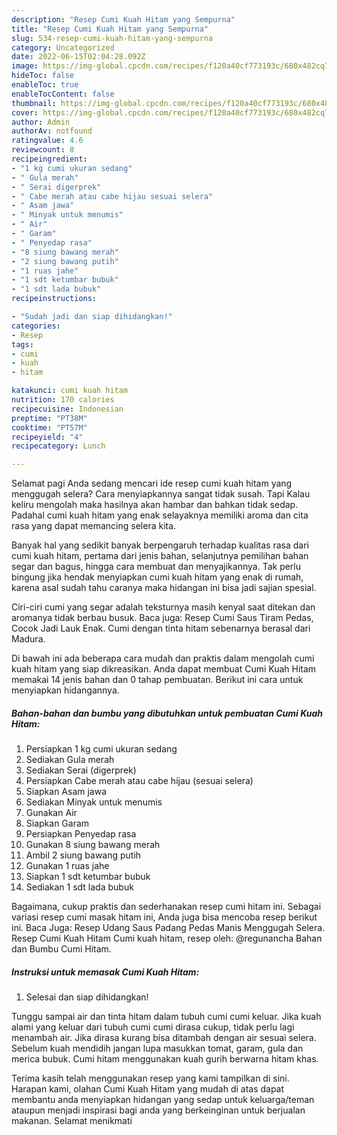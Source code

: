 ```yaml
---
description: "Resep Cumi Kuah Hitam yang Sempurna"
title: "Resep Cumi Kuah Hitam yang Sempurna"
slug: 534-resep-cumi-kuah-hitam-yang-sempurna
category: Uncategorized
date: 2022-06-15T02:04:28.092Z
image: https://img-global.cpcdn.com/recipes/f120a40cf773193c/680x482cq70/cumi-kuah-hitam-foto-resep-utama.jpg
hideToc: false
enableToc: true
enableTocContent: false
thumbnail: https://img-global.cpcdn.com/recipes/f120a40cf773193c/680x482cq70/cumi-kuah-hitam-foto-resep-utama.jpg
cover: https://img-global.cpcdn.com/recipes/f120a40cf773193c/680x482cq70/cumi-kuah-hitam-foto-resep-utama.jpg
author: Admin
authorAv: notfound
ratingvalue: 4.6
reviewcount: 8
recipeingredient:
- "1 kg cumi ukuran sedang"
- " Gula merah"
- " Serai digerprek"
- " Cabe merah atau cabe hijau sesuai selera"
- " Asam jawa"
- " Minyak untuk menumis"
- " Air"
- " Garam"
- " Penyedap rasa"
- "8 siung bawang merah"
- "2 siung bawang putih"
- "1 ruas jahe"
- "1 sdt ketumbar bubuk"
- "1 sdt lada bubuk"
recipeinstructions:

- "Sudah jadi dan siap dihidangkan!"
categories:
- Resep
tags:
- cumi
- kuah
- hitam

katakunci: cumi kuah hitam 
nutrition: 170 calories
recipecuisine: Indonesian
preptime: "PT38M"
cooktime: "PT57M"
recipeyield: "4"
recipecategory: Lunch

---
```



Selamat pagi Anda sedang mencari ide resep cumi kuah hitam yang menggugah selera? Cara menyiapkannya sangat tidak susah. Tapi Kalau keliru mengolah maka hasilnya akan hambar dan bahkan tidak sedap. Padahal cumi kuah hitam yang enak selayaknya memiliki aroma dan cita rasa yang dapat memancing selera kita.


Banyak hal yang sedikit banyak berpengaruh terhadap kualitas rasa dari cumi kuah hitam, pertama dari jenis bahan, selanjutnya pemilihan bahan segar dan bagus, hingga cara membuat dan menyajikannya. Tak perlu bingung jika hendak menyiapkan cumi kuah hitam yang enak di rumah, karena asal sudah tahu caranya maka hidangan ini bisa jadi sajian spesial.

Ciri-ciri cumi yang segar adalah teksturnya masih kenyal saat ditekan dan aromanya tidak berbau busuk. Baca juga: Resep Cumi Saus Tiram Pedas, Cocok Jadi Lauk Enak. Cumi dengan tinta hitam sebenarnya berasal dari Madura.


Di bawah ini ada beberapa cara mudah dan praktis dalam mengolah cumi kuah hitam yang siap dikreasikan. Anda dapat membuat Cumi Kuah Hitam memakai 14 jenis bahan dan 0 tahap pembuatan. Berikut ini cara untuk menyiapkan hidangannya.

<!--inarticleads1-->

##### Bahan-bahan dan bumbu yang dibutuhkan untuk pembuatan Cumi Kuah Hitam:

1. Persiapkan 1 kg cumi ukuran sedang
1. Sediakan  Gula merah
1. Sediakan  Serai (digerprek)
1. Persiapkan  Cabe merah atau cabe hijau (sesuai selera)
1. Siapkan  Asam jawa
1. Sediakan  Minyak untuk menumis
1. Gunakan  Air
1. Siapkan  Garam
1. Persiapkan  Penyedap rasa
1. Gunakan 8 siung bawang merah
1. Ambil 2 siung bawang putih
1. Gunakan 1 ruas jahe
1. Siapkan 1 sdt ketumbar bubuk
1. Sediakan 1 sdt lada bubuk


Bagaimana, cukup praktis dan sederhanakan resep cumi hitam ini. Sebagai variasi resep cumi masak hitam ini, Anda juga bisa mencoba resep berikut ini. Baca Juga: Resep Udang Saus Padang Pedas Manis Menggugah Selera. Resep Cumi Kuah Hitam Cumi kuah hitam, resep oleh: @regunancha Bahan dan Bumbu Cumi Hitam. 

<!--inarticleads2-->

##### Instruksi untuk memasak Cumi Kuah Hitam:


1. Selesai dan siap dihidangkan!

Tunggu sampai air dan tinta hitam dalam tubuh cumi cumi keluar. Jika kuah alami yang keluar dari tubuh cumi cumi dirasa cukup, tidak perlu lagi menambah air. Jika dirasa kurang bisa ditambah dengan air sesuai selera. Sebelum kuah mendidih jangan lupa masukkan tomat, garam, gula dan merica bubuk. Cumi hitam menggunakan kuah gurih berwarna hitam khas. 

Terima kasih telah menggunakan resep yang kami tampilkan di sini. Harapan kami, olahan Cumi Kuah Hitam yang mudah di atas dapat membantu anda menyiapkan hidangan yang sedap untuk keluarga/teman ataupun menjadi inspirasi bagi anda yang berkeinginan untuk berjualan makanan. Selamat menikmati
